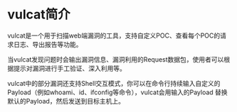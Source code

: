 # vulcat简介

vulcat是一个用于扫描web端漏洞的工具，支持自定义POC、查看每个POC的请求日志、导出报告等功能。

当vulcat发现问题时会输出漏洞信息、漏洞利用的Request数据包，使用者可以根据提示对漏洞进行手工验证、深入利用等。

vulcat中的部分漏洞还支持Shell交互模式，你可以在命令行持续输入自定义的Payload（例如whoami、id、ifconfig等命令），vulcat会用输入的Payload 替换默认的Payload，然后发送到目标主机上。
